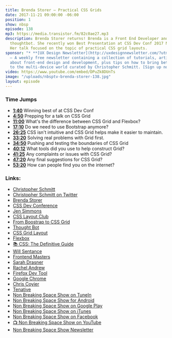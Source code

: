 ```yaml
---
title: Brenda Storer — Practical CSS Grids
date: 2017-11-21 09:00:00 -06:00
position: 1
show: nbsp
episode: 138
mp3: https://media.transistor.fm/82c0ae27.mp3
description: Brenda Storer returns! Brenda is a Front End Developer and Designer at
  thoughtbot. She recently won Best Presentation at CSS Dev Conf 2017 New Orleans.
  Her talk focused on the topic of practical CSS grid layouts.
sponsor: "* **[UX Design Newsletter](http://uxdesignnewsletter.com/?utm_source=nbsptv138&utm_medium=podcast&utm_campaign=uxdesignnewsletter)**
  — A weekly free newsletter containing a collection of tutorials, articles, and videos
  about front-end design and development, plus tips on how to bring better engagement
  to the multi-device world curated by Christopher Schmitt. [Sign up now!](http://uxdesignnewsletter.com/?utm_source=nbsptv138&utm_medium=podcast&utm_campaign=uxdesignnewsletter)"
video: https://www.youtube.com/embed/DPuZk8DUnTs
image: "/uploads/nbsptv-brenda-storer-138.jpg"
layout: episode
---
```


### Time Jumps

* **[1:40](https://goodstuff.fm/nbsp/138#t=1:40)** Winning best of at CSS Dev Conf
* **[4:50](https://goodstuff.fm/nbsp/138#t=4:50)** Prepping for a talk on CSS Grid
* **[11:00](https://goodstuff.fm/nbsp/138#t=11:00)** What's the difference between CSS Grid and Flexbox?
* **[17:10](https://goodstuff.fm/nbsp/138#t=17:10)** Do we need to use Bootstrap anymore?
* **[26:25](https://goodstuff.fm/nbsp/138#t=26:25)** CSS isn't intuitive and CSS Grid helps make it easier to maintain.
* **[33:20](https://goodstuff.fm/nbsp/138#t=33:20)** Solving real problems with Grid first.
* **[34:50](https://goodstuff.fm/nbsp/138#t=34:50)** Pushing and testing the boundaries of CSS Grid
* **[40:12](https://goodstuff.fm/nbsp/138#t=40:12)** What tools did you use to help construct Grid?
* **[41:25](https://goodstuff.fm/nbsp/138#t=41:25)** Any complaints or issues with CSS Grid?
* **[47:20](https://goodstuff.fm/nbsp/138#t=47:20)** Any final suggestions for CSS Grid?
* **[53:20](https://goodstuff.fm/nbsp/138#t=53:20)** How can people find you on the internet?

### Links:

* [Christopher Schmitt](http://Christopher.org)
* [Christopher Schmitt on Twitter](https://twitter.com/teleject)
* [Brenda Storer](http://brendastorer.com/)
* [CSS Dev Conference](https://2017.cssdevconf.com/)
* [Jen Simmons](http://jensimmons.com/)
* [CSS Layout Club](https://www.meetup.com/CSS-Layout-Club/)
* [From Boostrap to CSS Grid](https://open.nytimes.com/bootstrap-to-css-grid-87b3f5f830e4)
* [Thought Bot](https://thoughtbot.com/new-york-city)
* [CSS Grid Layout](https://developer.mozilla.org/en-US/docs/Web/CSS/CSS_Grid_Layout)
* [Flexbox](https://developer.mozilla.org/en-US/docs/Learn/CSS/CSS_layout/Flexbox)
* [📚 CSS: The Definitive Guide](https://www.amazon.com/CSS-Definitive-Guide-Visual-Presentation/dp/1449393195/)
* [Will Sentance](http://willsentance.com/)
* [Frontend Masters](https://frontendmasters.com/)
* [Sarah Drasner](https://sarahdrasnerdesign.com/)
* [Rachel Andrew](https://rachelandrew.co.uk/)
* [Firefox Dev Tool](https://developer.mozilla.org/en-US/docs/Tools)
* [Google Chrome](https://www.google.com/chrome/browser/desktop/index.html)
* [Chris Coyier](https://chriscoyier.net/)
* [Tenative](https://robots.thoughtbot.com/tentative)
* [Non Breaking Space Show on TuneIn](http://tunein.com/radio/Non-Breaking-Space-Show-p885155/)
* [Non Breaking Space Show for Android](http://subscribeonandroid.com/feeds.goodstuff.fm/nbsp)
* [Non Breaking Space Show on Google Play](https://playmusic.app.goo.gl/?ibi=com.google.PlayMusic&isi=691797987&ius=googleplaymusic&link=https://play.google.com/music/m/Iw5ik6iwalo5vmda5rqyrotdney?t%3DNon_Breaking_Space_Show%26pcampaignid%3DMKT-na-all-co-pr-mu-pod-16)
* [Non Breaking Space Show on iTunes](https://itunes.apple.com/ca/podcast/non-breaking-space-show/id507162981?mt=2&ign-mpt=uo%3D4)
* [Non Breaking Space Show on Facebook](https://www.facebook.com/nbsptv)
* [📺 Non Breaking Space Show on YouTube](https://www.youtube.com/channel/UC--mqA75V3CM8hxId0l7e_g?sub_confirmation=1)
* [Non Breaking Space Show Newsletter](http://newsletter.nonbreakingspace.tv/)
